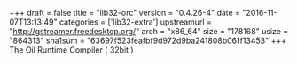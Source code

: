 +++
draft = false
title = "lib32-orc"
version = "0.4.26-4"
date = "2016-11-07T13:13:49"
categories = ['lib32-extra']
upstreamurl = "http://gstreamer.freedesktop.org/"
arch = "x86_64"
size = "178168"
usize = "864313"
sha1sum = "63697f523feafbf9d972d9ba241808b061f13453"
+++
The Oil Runtime Compiler ( 32bit )